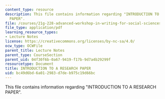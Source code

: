 ```yaml
---
content_type: resource
description: This file contains information regarding "INTRODUCTION TO A RESEARCH
  PAPER".
file: /courses/21g-228-advanced-workshop-in-writing-for-social-sciences-and-architecture-els-spring-2007/bc49d6bd6a012983d7deb975c19d66bc_MIT21G.228S07_research_tab.pdf
file_type: application/pdf
learning_resource_types:
- Lecture Notes
license: https://creativecommons.org/licenses/by-nc-sa/4.0/
ocw_type: OCWFile
parent_title: Lecture Notes
parent_type: CourseSection
parent_uid: 04f30f6b-0a67-9419-f17b-9d7a4b29299f
resourcetype: Document
title: INTRODUCTION TO A RESEARCH PAPER
uid: bc49d6bd-6a01-2983-d7de-b975c19d66bc
---
```

This file contains information regarding "INTRODUCTION TO A RESEARCH PAPER".